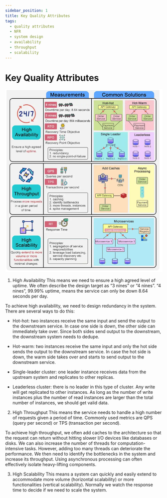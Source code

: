 ```yaml
---
sidebar_position: 1
title: Key Quality Attributes
tags:
  - quality attributes
  - NFR
  - system design
  - availability
  - throughput
  - scalability
---
```


# Key Quality Attributes

![Diagram](./images/key-quality-attributes.png)


1. High Availability
This means we need to ensure a high agreed level of uptime. We often describe the design target as “3 nines” or “4 nines”. “4 nines”, 99.99% uptime, means the service can only be down 8.64 seconds per day.

To achieve high availability, we need to design redundancy in the system. There are several ways to do this:

- Hot-hot: two instances receive the same input and send the output to the downstream service. In case one side is down, the other side can immediately take over. Since both sides send output to the downstream, the downstream system needs to dedupe.

- Hot-warm: two instances receive the same input and only the hot side sends the output to the downstream service. In case the hot side is down, the warm side takes over and starts to send output to the downstream service.

- Single-leader cluster: one leader instance receives data from the upstream system and replicates to other replicas.

- Leaderless cluster: there is no leader in this type of cluster. Any write will get replicated to other instances. As long as the number of write instances plus the number of read instances are larger than the total number of instances, we should get valid data.

2. High Throughput
This means the service needs to handle a high number of requests given a period of time. Commonly used metrics are QPS (query per second) or TPS (transaction per second).

To achieve high throughput, we often add caches to the architecture so that the request can return without hitting slower I/O devices like databases or disks. We can also increase the number of threads for computation-intensive tasks. However, adding too many threads can deteriorate the performance. We then need to identify the bottlenecks in the system and increase its throughput. Using asynchronous processing can often effectively isolate heavy-lifting components.

3. High Scalability
This means a system can quickly and easily extend to accommodate more volume (horizontal scalability) or more functionalities (vertical scalability). Normally we watch the response time to decide if we need to scale the system.